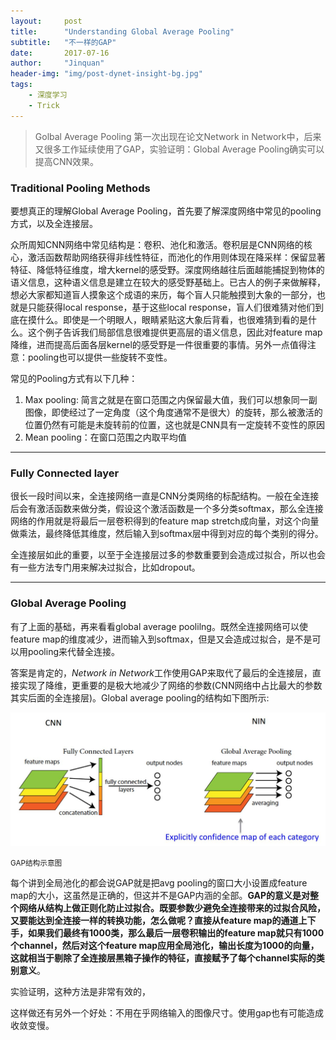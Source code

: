 ```yaml
---
layout:	    post
title:      "Understanding Global Average Pooling"
subtitle:   "不一样的GAP"
date:       2017-07-16
author:     "Jinquan"
header-img: "img/post-dynet-insight-bg.jpg"
tags:
    - 深度学习
    - Trick
---
```


> Golbal Average Pooling 第一次出现在论文Network in Network中，后来又很多工作延续使用了GAP，实验证明：Global Average Pooling确实可以提高CNN效果。

### Traditional Pooling Methods

要想真正的理解Global Average Pooling，首先要了解深度网络中常见的pooling方式，以及全连接层。

众所周知CNN网络中常见结构是：卷积、池化和激活。卷积层是CNN网络的核心，激活函数帮助网络获得非线性特征，而池化的作用则体现在降采样：保留显著特征、降低特征维度，增大kernel的感受野。深度网络越往后面越能捕捉到物体的语义信息，这种语义信息是建立在较大的感受野基础上。已古人的例子来做解释，想必大家都知道盲人摸象这个成语的来历，每个盲人只能触摸到大象的一部分，也就是只能获得local response，基于这些local response，盲人们很难猜对他们到底在摸什么。即使是一个明眼人，眼睛紧贴这大象后背看，也很难猜到看的是什么。这个例子告诉我们局部信息很难提供更高层的语义信息，因此对feature map降维，进而提高后面各层kernel的感受野是一件很重要的事情。另外一点值得注意：pooling也可以提供一些旋转不变性。

常见的Pooling方式有以下几种：

1. Max pooling: 简言之就是在窗口范围之内保留最大值，我们可以想象同一副图像，即使经过了一定角度（这个角度通常不是很大）的旋转，那么被激活的位置仍然有可能是未旋转前的位置，这也就是CNN具有一定旋转不变性的原因
2. Mean pooling：在窗口范围之内取平均值

---

### Fully Connected layer

很长一段时间以来，全连接网络一直是CNN分类网络的标配结构。一般在全连接后会有激活函数来做分类，假设这个激活函数是一个多分类softmax，那么全连接网络的作用就是将最后一层卷积得到的feature map stretch成向量，对这个向量做乘法，最终降低其维度，然后输入到softmax层中得到对应的每个类别的得分。

全连接层如此的重要，以至于全连接层过多的参数重要到会造成过拟合，所以也会有一些方法专门用来解决过拟合，比如dropout。

---

### Global Average Pooling

有了上面的基础，再来看看global average poolilng。既然全连接网络可以使feature map的维度减少，进而输入到softmax，但是又会造成过拟合，是不是可以用pooling来代替全连接。

答案是肯定的，*Network in Network*工作使用GAP来取代了最后的全连接层，直接实现了降维，更重要的是极大地减少了网络的参数(CNN网络中占比最大的参数其实后面的全连接层)。Global average pooling的结构如下图所示:

![FCN-architecture](/img/in-post/post-gap/gap.JPG)

<small class="img-hint">GAP结构示意图</small>

每个讲到全局池化的都会说GAP就是把avg  pooling的窗口大小设置成feature map的大小，这虽然是正确的，但这并不是GAP内涵的全部。**GAP的意义是对整个网络从结构上做正则化防止过拟合。**既要参数少避免全连接带来的过拟合风险，又要能达到全连接一样的转换功能，怎么做呢？直接从feature map的通道上下手，如果我们最终有1000类，那么最后一层卷积输出的feature map就只有1000个channel，然后对这个feature map应用全局池化，输出长度为1000的向量，这就相当于**剔除了全连接层黑箱子操作的特征，直接赋予了每个channel实际的类别意义**。

实验证明，这种方法是非常有效的，



这样做还有另外一个好处：不用在乎网络输入的图像尺寸。使用gap也有可能造成收敛变慢。